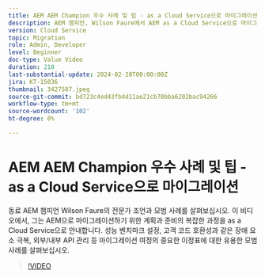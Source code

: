 ```yaml
---
title: AEM AEM Champion 우수 사례 및 팁 - as a Cloud Service으로 마이그레이션
description: AEM 챔피언, Wilson Faure에서 AEM as a Cloud Service으로 마이그레이션하는 데 대한 전문가의 조언을 얻으십시오.
version: Cloud Service
topic: Migration
role: Admin, Developer
level: Beginner
doc-type: Value Video
duration: 210
last-substantial-update: 2024-02-28T00:00:00Z
jira: KT-15036
thumbnail: 3427587.jpeg
source-git-commit: bd723c4ed43fb4d11ae21cb70bba6202bac94266
workflow-type: tm+mt
source-wordcount: '102'
ht-degree: 0%

---
```



# AEM AEM Champion 우수 사례 및 팁 - as a Cloud Service으로 마이그레이션

동료 AEM 챔피언 Wilson Faure의 전문가 조언과 모범 사례를 살펴보십시오. 이 비디오에서, 그는 AEM으로 마이그레이션하기 위한 계획과 준비의 복잡한 과정을 as a Cloud Service으로 안내합니다. 성능 벤치마크 설정, 고객 코드 호환성과 같은 장애 요소 극복, 외부/내부 API 관리 등 마이그레이션 여정의 중요한 이정표에 대한 유용한 모범 사례를 살펴보십시오.

>[!VIDEO](https://video.tv.adobe.com/v/3427587/?learn=on)

